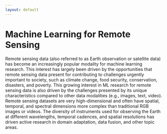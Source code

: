 ```yaml
---
layout: default
---
```

# Machine Learning for Remote Sensing
Remote sensing data (also referred to as Earth observation or satellite data) has become an increasingly popular modality for machine learning research. This interest has largely been driven by the opportunities that remote sensing data present for contributing to challenges urgently important to society, such as climate change, food security, conservation, disasters, and poverty. This growing interest in ML research for remote sensing data is also driven by the challenges presented by its unique characteristics compared to other data modalities (e.g., images, text, video). Remote sensing datasets are very high-dimensional and often have spatial, temporal, and spectral dimensions more complex than traditional RGB images or videos. The diversity of instruments used for observing the Earth at different wavelengths, temporal cadences, and spatial resolutions has driven active research in domain adaptation, data fusion, and other topic areas. 

